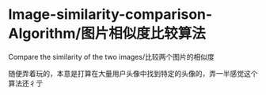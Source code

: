 # Image-similarity-comparison-Algorithm/图片相似度比较算法
Compare the similarity of the two images/比较两个图片的相似度


随便弄着玩的，本意是打算在大量用户头像中找到特定的头像的，弄一半感觉这个算法还彳亍
